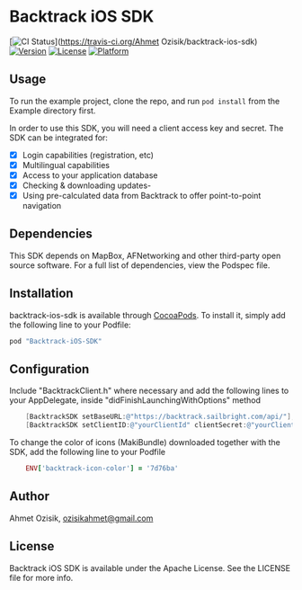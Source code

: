 # Backtrack iOS SDK

[![CI Status](http://img.shields.io/travis/aozisik/backtrack-ios-sdk.svg?style=flat)](https://travis-ci.org/Ahmet Ozisik/backtrack-ios-sdk)
[![Version](https://img.shields.io/cocoapods/v/backtrack-ios-sdk.svg?style=flat)](http://cocoapods.org/pods/backtrack-ios-sdk)
[![License](https://img.shields.io/cocoapods/l/backtrack-ios-sdk.svg?style=flat)](http://cocoapods.org/pods/backtrack-ios-sdk)
[![Platform](https://img.shields.io/cocoapods/p/backtrack-ios-sdk.svg?style=flat)](http://cocoapods.org/pods/backtrack-ios-sdk)

## Usage

To run the example project, clone the repo, and run `pod install` from the Example directory first.

In order to use this SDK, you will need a client access key and secret. The SDK can be integrated for:

- [x] Login capabilities (registration, etc)
- [x] Multilingual capabilities
- [x] Access to your application database
- [x] Checking & downloading updates- 
- [x] Using pre-calculated data from Backtrack to offer point-to-point navigation

## Dependencies

This SDK depends on MapBox, AFNetworking and other third-party open source software. For a full list of dependencies, view the Podspec file.

## Installation

backtrack-ios-sdk is available through [CocoaPods](http://cocoapods.org). To install
it, simply add the following line to your Podfile:

```ruby
pod "Backtrack-iOS-SDK"
```

## Configuration
Include "BacktrackClient.h" where necessary and add the following lines to your AppDelegate, inside "didFinishLaunchingWithOptions" method

```objective-c
    [BacktrackSDK setBaseURL:@"https://backtrack.sailbright.com/api/"];
    [BacktrackSDK setClientID:@"yourClientId" clientSecret:@"yourClientSecret"];
```

To change the color of icons (MakiBundle) downloaded together with the SDK, add the following line to your Podfile

```ruby
	ENV['backtrack-icon-color'] = '7d76ba'
```

## Author

Ahmet Ozisik, ozisikahmet@gmail.com

## License

Backtrack iOS SDK is available under the Apache License. See the LICENSE file for more info.
